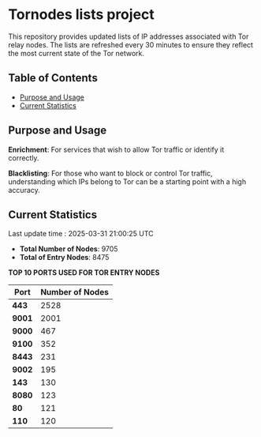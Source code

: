 # Tornodes lists project

This repository provides updated lists of IP addresses associated with Tor relay nodes. The lists are refreshed every 30 minutes to ensure they reflect the most current state of the Tor network.

## Table of Contents

- [Purpose and Usage](#purpose-and-usage)
- [Current Statistics](#current-statistics)


## Purpose and Usage

**Enrichment**: For services that wish to allow Tor traffic or identify it correctly.

**Blacklisting**: For those who want to block or control Tor traffic, understanding which IPs belong to Tor can be a starting point with a high accuracy.

## Current Statistics

Last update time : 2025-03-31 21:00:25 UTC

- **Total Number of Nodes**: 9705
- **Total of Entry Nodes**: 8475

**TOP 10 PORTS USED FOR TOR ENTRY NODES**

| **Port** | **Number of Nodes** |
|------|-----------------|
| **443**   | 2528  |
| **9001**   | 2001  |
| **9000**   | 467  |
| **9100**   | 352  |
| **8443**   | 231  |
| **9002**   | 195  |
| **143**   | 130  |
| **8080**   | 123  |
| **80**   | 121  |
| **110**   | 120  |

